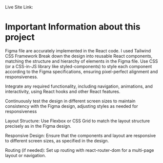 Live Site Link: 

# Important Information about this project
Figma file are accurately implemented in the React code. 
I used Tailwind CSS Framework 
Break down the design into reusable React components, matching the structure and hierarchy of elements in the Figma file.
Use CSS (or a CSS-in-JS library like styled-components) to style each component according to the Figma specifications, ensuring pixel-perfect alignment and responsiveness.

Integrate any required functionality, including navigation, animations, and interactivity, using React hooks and other React features.

Continuously test the design in different screen sizes to maintain consistency with the Figma design, adjusting styles as needed for responsiveness

Layout Structure: Use Flexbox or CSS Grid to match the layout structure precisely as in the Figma design.

Responsive Design: Ensure that the components and layout are responsive to different screen sizes, as specified in the design.

Routing (if needed): Set up routing with react-router-dom for a multi-page layout or navigation.